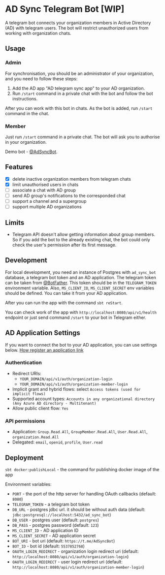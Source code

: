 # AD Sync Telegram Bot [WIP]
A telegram bot connects your organization members in Active Directory (AD) with telegram users. The bot will restrict unauthorized users from working with organization chats.

## Usage

### Admin
For synchronisation, you should be an administrator of your organization, and you need to follow these steps:
1. Add the AD app "AD telegram sync app" to your AD organization.
2. Run `/start` command in a private chat with the bot and follow the bot instructions.

After you can work with this bot in chats. As the bot is added, run `/start` command in the chat.

### Member
Just run `/start` command in a private chat. The bot will ask you to authorise in your organization.

Demo bot - [@AdSyncBot](https://t.me/AdSyncBot).

## Features
- [x] delete inactive organization members from telegram chats
- [x] limit unauthorised users in chats
- [ ] associate a chat with AD group
- [ ] send AD group's notifications to the corresponded chat
- [ ] support a channel and a supergroup
- [ ] support multiple AD organizations

## Limits
- Telegram API doesn't allow getting information about group members. So if you add the bot to the already existing chat, the bot could only check the user's permission after its first message.


## Development
For local development, you need an instance of Postgres with `ad_sync_bot` database, a telegram bot token and an AD application. 
The telegram token can be taken from [@BotFather](https://t.me/BotFather). This token should be in the `TELEGRAM_TOKEN` environment variable.
Also, `MS_CLIENT_ID`, `MS_CLIENT_SECRET` env variables should be defined. You can take it from your AD application. 

After you can run the app with the command `sbt reStart`.

You can check work of the app with `http://localhost:8080/api/v1/health` endpoint or just send command `/start` to your bot in Telegram either.

## AD Application Settings
If you want to connect the bot to your AD application, you can use settings below.
[How register an application link](https://docs.microsoft.com/en-us/azure/active-directory/develop/quickstart-register-app)

### Authentication
- Redirect URIs:
  - `YOUR_DOMAIN/api/v1/auth/organization-login`
  - `YOUR_DOMAIN/api/v1/auth/organization-member-login`
- Implicit grant and hybrid flows: select `Access tokens (used for implicit flows)`
- Supported account types: `Accounts in any organizational directory (Any Azure AD directory - Multitenant)`
- Allow public client flow: `Yes`
### API permissions
- Application: `Group.Read.All`, `GroupMember.Read.All`, `User.Read.All`, `organization.Read.All`
- Delegated: `email`, `openid`, `profile`, `User.read`


## Deployment
`sbt docker:publishLocal` - the command for publishing docker image of the app

Environment variables:
- `PORT` - the port of the http server for handling OAuth callbacks (default: `8080`)
- `TELEGRAM_TOKEN` - a telegram bot token
- `DB_URL` - postgres jdbc url. it should be without auth data (default: `jdbc:postgresql://localhost:5432/ad_sync_bot`)
- `DB_USER` - postgres user (default: `postgres`)
- `DB_PASS` - postgres password (default: `123`)
- `MS_CLIENT_ID` - AD application ID
- `MS_CLIENT_SECRET` - AD application secret
- `BOT_URI` - bot uri (default: `https://t.me/AdSyncBot`)
- `BOT_ID` - bot id (default: `5537852768`)
- `OAUTH_LOGIN_REDIRECT` - organization login redirect uri (default: `http://localhost:8080/api/v1/auth/organization-login`)
- `OAUTH_LOGIN_REDIRECT` - user login redirect uri (default: `http://localhost:8080/api/v1/auth/organization-member-login`)

